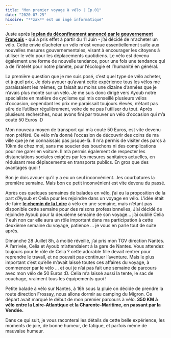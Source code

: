 ```yaml
---
title: "Mon premier voyage à vélo | Ep.01"
date: "2020-07-25"
hisoire: "**zak** est un ingé informatique"
---
```


Juste après <a href="https://www.gouvernement.fr/info-coronavirus/les-actions-du-gouvernement" target="_blank">**le plan du déconfinement annoncé par le gouvernement Français**</a> - qui a pris effet à partir du 11 Juin - j’ai décidé de m’acheter un vélo. Cette envie d’acheter un vélo m’est venue essentiellement suite aux nouvelles mesures gouvernementales, visant à encourager les citoyens à utiliser le vélo pour les déplacements quotidiens. Le vélo est devenu également une forme de nouvelle tendance, pour une fois une tendance qui a de l’intérêt pour notre planète, pour l’écologie et l’humanité en général.   

La première question que je me suis posé, c’est quel type de vélo acheter, et à quel prix. Je dois avouer qu’avant cette expérience tous les vélos me paraissaient les mêmes, ça faisait au moins une dizaine d’années que je n’avais plus monté sur un vélo. Je me suis donc dirigé vers Ayoub notre spécialiste en matière de cyclisme qui m’a conseillé plusieurs vélos d’occasion, cependant les prix me paraissait toujours élevés, n’étant pas sûre de l’utiliser régulièrement, voire de ne pas l’utiliser du tout. Après plusieurs recherches, nous avons fini par trouver un vélo d’occasion qui m’a couté 50 Euros :D  

Mon nouveau moyen de transport qui m’a couté 50 Euros, est vite devenu mon préféré. Ce vélo m’a donné l’occasion de découvrir des coins de ma ville que je ne connaissais pas jusque-là. Il m’a permis de visiter des parcs à 10km de chez moi, sans me soucier des bouchons ni des complications pour me garer en voiture. Il m’a permis également de respecter les distanciations sociales exigées par les mesures sanitaires actuelles, en réduisant mes déplacements en transports publics. En gros que des avantages quoi !

Bon je dois avouer qu’il y a eu un seul inconvénient…les courbatures la première semaine. Mais bon ce petit inconvénient est vite devenu du passé.    

Après ces quelques semaines de balades en vélo, j’ai eu la proposition de la part d’Ayoub et Celia pour les rejoindre dans un voyage en vélo. L’idée était de faire <a href="https://www.loireavelo.fr/" target="_blank">**le chemin de la Loire**</a> à vélo en une semaine, mais n’étant pas disponible cette semaine pour des raisons professionnelles, J’ai décidé de rejoindre Ayoub pour la deuxième semaine de son voyage… j’ai oublié Celia ? euh non car elle aura un rôle important dans ma participation à cette deuxième semaine du voyage, patience … je vous en parle tout de suite après.   

Dimanche 28 Juillet 8h, à moitié réveillé, j’ai pris mon TGV direction Nantes. A l’arrivée, Celia et Ayoub m’attendaient à la gare de Nantes. Vous attendez toujours pour le rôle de Celia ? cette adorable fille devait rentrer pour reprendre le travail, et ne pouvait pas continuer l’aventure. Mais le plus important c’est qu’elle m’avait laissé toutes ces affaires du voyage, à commencer par le vélo … et oui je n’ai pas fait une semaine de parcours avec mon vélo de 50 Euros :D. Celia m’a laissé aussi la tente, le sac de couchage, vraiment tous les équipements quoi !  

<!-- <img src="markdownmonstericon.png"
     alt="Markdown Monster icon"
     style="float: left; margin-right: 10px;" />
![Drag Racing](https://res.cloudinary.com/dbpb1uvmv/image/upload/v1595704432/samples/c1mblog/IMG_0883_rnu3av.jpg) -->

Petite balade à vélo sur Nantes, à 16h sous la pluie on décide de prendre la route direction Frossay, nous allons dormir au camping du Migron. Ce départ avait marqué le début de mon premier parcours à vélo. **350 KM à vélo entre la Loire-Atlantique et la Charente-Maritime, en passant par la Vendée.**    

Dans ce qui suit, je vous raconterai les détails de cette belle expérience, les moments de joie, de bonne humeur, de fatigue, et parfois même de mauvaise humeur.  


